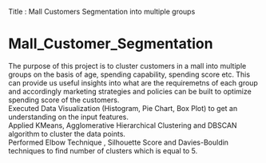 Title : Mall Customers Segmentation into multiple groups
# Mall_Customer_Segmentation
The purpose of this project is to cluster customers in a mall into multiple groups on the basis of age, spending capability, spending score etc. This can provide us useful insights into what are the requiremetns of each group and accordingly marketing strategies and policies can be built to optimize spending score of the customers. <br />
Executed Data Visualization (Histogram, Pie Chart, Box Plot) to get an understanding on the input features.<br />
Applied KMeans, Agglomerative Hierarchical Clustering and DBSCAN algorithm to cluster the data points.<br />
Performed Elbow Technique , Silhouette Score and Davies-Bouldin techniques to find number of clusters which is equal to 5.

